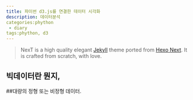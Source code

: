 ```yaml
---
title: 파이썬 d3.js를 연결한 데이터 시각화
description: 데이터분석
categories:phython
 - diary
tags:phython, d3
---
```

> NexT is a high quality elegant [Jekyll](https://jekyllrb.com) theme ported from [Hexo Next](https://github.com/iissnan/hexo-theme-next). It is crafted from scratch, with love.

<!-- more -->
빅데이터란 뭔지,
----
##대량의 정형 또는 비정형 데이터.
## 